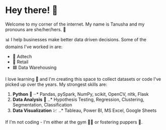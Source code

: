 # Hey there! 👋

Welcome to my corner of the internet. My name is Tanusha and my pronouns are she/her/hers. 👩

📊 I help businesses make better data driven decisions. Some of the domains I've worked in are:
- 📢 Adtech
- 🛒 Retail
- 🟦 Data Warehousing

I love learning 📝 and I'm creating this space to collect datasets or code I've picked up over the years. My strongest skills are:
1. **Python** 🐍
⋅⋅* Pandas, pySpark, NumPy, scikit, OpenCV, nltk, Flask
2. **Data Analysis** 🧮
..* Hypothesis Testing, Regression, Clustering, Segmentation, Classification
3. **Data Visualization** 💹
..* Tableau, Power BI, MS Excel, Google Sheets 

If I'm not coding - I'm either at the gym 🏋️‍♀️ or fostering puppers 🐶. 

